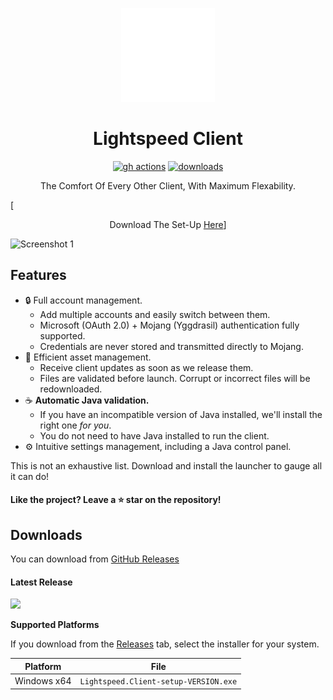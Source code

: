 <p align="center"><img src="./app/assets/images/SealCircle.png" width="150px" height="150px" alt="aventium softworks"></p>

<h1 align="center">Lightspeed Client</h1>


[<p align="center"><img src="https://img.shields.io/github/workflow/status/Falcon-MC/Lightspeed-Client/Build.svg?style=for-the-badge" alt="gh actions">](https://github.com/Falcon-MC/Lightspeed-Client/actions) [<img src="https://img.shields.io/github/downloads/Falcon-MC/Lightspeed-Client/total.svg?style=for-the-badge" alt="downloads">](https://github.com/Falcon-MC/Lightspeed-Client/releases)

<p align="center">The Comfort Of Every Other Client, With Maximum Flexability.</p>


[<p align="center">Download The Set-Up [Here](https://github.com/Falcon-MC/Lightspeed-Client/releases/download/Alpha/Lightspeed.Client-setup-0.0.1.exe)]

![Screenshot 1](https://i.imgur.com/jhMgGGO.png)

## Features

* 🔒 Full account management.
  * Add multiple accounts and easily switch between them.
  * Microsoft (OAuth 2.0) + Mojang (Yggdrasil) authentication fully supported.
  * Credentials are never stored and transmitted directly to Mojang.
* 📂 Efficient asset management.
  * Receive client updates as soon as we release them.
  * Files are validated before launch. Corrupt or incorrect files will be redownloaded.
* ☕ **Automatic Java validation.**
  * If you have an incompatible version of Java installed, we'll install the right one *for you*.
  * You do not need to have Java installed to run the client.
* ⚙️ Intuitive settings management, including a Java control panel.

This is not an exhaustive list. Download and install the launcher to gauge all it can do!


#### Like the project? Leave a ⭐ star on the repository!

## Downloads

You can download from [GitHub Releases](https://github.com/Falcon-MC/Lightspeed-Client/releases)

#### Latest Release

[![](https://img.shields.io/github/v/release/Falcon-MC/Lightspeed-Client.svg?style=flat-square)](https://github.com/Falcon-MC/Lightspeed-Client/releases/latest)


**Supported Platforms**

If you download from the [Releases](https://github.com/Falcon-MC/Lightspeed-Client/releases) tab, select the installer for your system.

| Platform | File |
| -------- | ---- |
| Windows x64 | `Lightspeed.Client-setup-VERSION.exe` |
